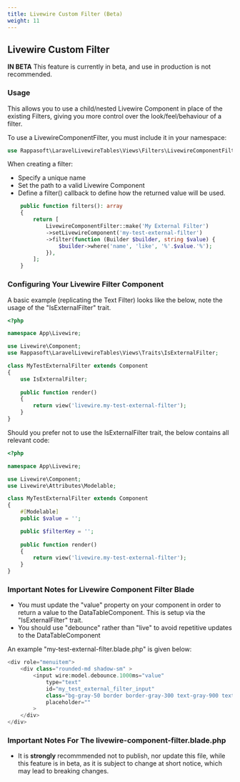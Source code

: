 ```yaml
---
title: Livewire Custom Filter (Beta)
weight: 11
---
```


## Livewire Custom Filter

**IN BETA**
This feature is currently in beta, and use in production is not recommended.

### Usage
This allows you to use a child/nested Livewire Component in place of the existing Filters, giving you more control over the look/feel/behaviour of a filter.

To use a LivewireComponentFilter, you must include it in your namespace:
```php
use Rappasoft\LaravelLivewireTables\Views\Filters\LivewireComponentFilter;
```

When creating a filter:
- Specify a unique name
- Set the path to a valid Livewire Component
- Define a filter() callback to define how the returned value will be used.

```php
    public function filters(): array
    {
        return [ 
            LivewireComponentFilter::make('My External Filter')
            ->setLivewireComponent('my-test-external-filter')
            ->filter(function (Builder $builder, string $value) {
                $builder->where('name', 'like', '%'.$value.'%');
            }),
        ];
    }
```

### Configuring Your Livewire Filter Component

A basic example (replicating the Text Filter) looks like the below, note the usage of the "IsExternalFilter" trait.
```php
<?php

namespace App\Livewire;

use Livewire\Component;
use Rappasoft\LaravelLivewireTables\Views\Traits\IsExternalFilter;

class MyTestExternalFilter extends Component
{
    use IsExternalFilter;
    
    public function render()
    {
        return view('livewire.my-test-external-filter');
    }
}
```

Should you prefer not to use the IsExternalFilter trait, the below contains all relevant code:
```php
<?php

namespace App\Livewire;

use Livewire\Component;
use Livewire\Attributes\Modelable;

class MyTestExternalFilter extends Component
{
    #[Modelable] 
    public $value = '';

    public $filterKey = '';
    
    public function render()
    {
        return view('livewire.my-test-external-filter');
    }
}
```


### Important Notes for Livewire Component Filter Blade
- You must update the "value" property on your component in order to return a value to the DataTableComponent.  This is setup via the "IsExternalFilter" trait.
- You should use "debounce" rather than "live" to avoid repetitive updates to the DataTableComponent

An example "my-test-external-filter.blade.php" is given below:
```php
<div role="menuitem">
    <div class="rounded-md shadow-sm" >
        <input wire:model.debounce.1000ms="value" 
            type="text" 
            id="my_test_external_filter_input" 
            class="bg-gray-50 border border-gray-300 text-gray-900 text-sm rounded-lg focus:ring-blue-500 focus:border-blue-500 block w-full p-2.5 dark:bg-gray-700 dark:border-gray-600 dark:placeholder-gray-400 dark:text-white dark:focus:ring-blue-500 dark:focus:border-blue-500" 
            placeholder=""
        >
    </div>
</div>
```

### Important Notes For The livewire-component-filter.blade.php
- It is **strongly** recommmended not to publish, nor update this file, while this feature is in beta, as it is subject to change at short notice, which may lead to breaking changes.